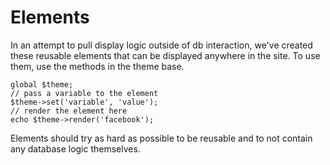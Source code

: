 # Elements

In an attempt to pull display logic outside of db interaction, we've created
these reusable elements that can be displayed anywhere in the site. To use them,
use the methods in the theme base.

    global $theme;
    // pass a variable to the element
    $theme->set('variable', 'value');
    // render the element here
    echo $theme->render('facebook');

Elements should try as hard as possible to be reusable and to not contain any 
database logic themselves.